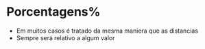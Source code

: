 # Porcentagens% 

* Em muitos casos é tratado da mesma maniera que as distancias <length>
* Sempre será relativo a algum valor 

